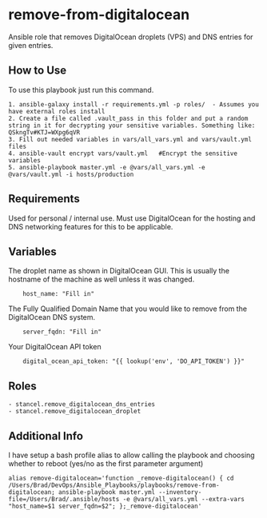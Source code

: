 remove-from-digitalocean
=========

Ansible role that removes DigitalOcean droplets (VPS) and DNS entries for given entries.


How to Use
------------

To use this playbook just run this command.

	1. ansible-galaxy install -r requirements.yml -p roles/  - Assumes you have external roles install
	2. Create a file called .vault_pass in this folder and put a random string in it for decrypting your sensitive variables. Something like: QSkngTv#KTJ=WXpg6qVR
	3. Fill out needed variables in vars/all_vars.yml and vars/vault.yml files
	4. ansible-vault encrypt vars/vault.yml   #Encrypt the sensitive variables
	5. ansible-playbook master.yml -e @vars/all_vars.yml -e @vars/vault.yml -i hosts/production


Requirements
------------

Used for personal / internal use. Must use DigitalOcean for the hosting and DNS networking features for this to be applicable.

Variables
------------

The droplet name as shown in DigitalOcean GUI. This is usually the hostname of the machine as well unless it was changed.
```
	host_name: "Fill in"
```
The Fully Qualified Domain Name that you would like to remove from the DigitalOcean DNS  system.
```
	server_fqdn: "Fill in"
```
Your DigitalOcean API token
```
	digital_ocean_api_token: "{{ lookup('env', 'DO_API_TOKEN') }}"
```

Roles
------------

	- stancel.remove_digitalocean_dns_entries	
	- stancel.remove_digitalocean_droplet	

Additional Info
------------

I have setup a bash profile alias to allow calling the playbook and choosing whether to reboot (yes/no as the first parameter argument)

```
alias remove-digitalocean='function _remove-digitalocean() { cd /Users/Brad/DevOps/Ansible_Playbooks/playbooks/remove-from-digitalocean; ansible-playbook master.yml --inventory-file=/Users/Brad/.ansible/hosts -e @vars/all_vars.yml --extra-vars "host_name=$1 server_fqdn=$2"; };_remove-digitalocean'
```



